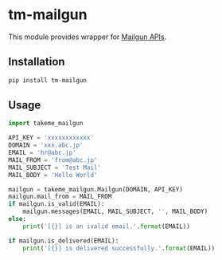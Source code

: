 # tm-mailgun
This module provides wrapper for [Mailgun APIs](https://documentation.mailgun.com/en/latest/api_reference.html).

## Installation
```bash
pip install tm-mailgun
```

## Usage
```python
import takeme_mailgun

API_KEY = 'xxxxxxxxxxxx'
DOMAIN = 'xxx.abc.jp'
EMAIL = 'hr@abc.jp'
MAIL_FROM = 'from@abc.jp'
MAIL_SUBJECT = 'Test Mail'
MAIL_BODY = 'Hello World'    

mailgun = takeme_mailgun.Mailgun(DOMAIN, API_KEY)
mailgun.mail_from = MAIL_FROM
if mailgun.is_valid(EMAIL):
    mailgun.messages(EMAIL, MAIL_SUBJECT, '', MAIL_BODY)
else:
    print('[{}] is an ivalid email.'.format(EMAIL))

if mailgun.is_delivered(EMAIL):
    print('[{}] is delivered successfully.'.format(EMAIL))
```

